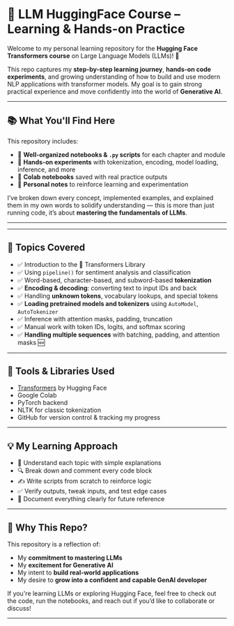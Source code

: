# 🤖 LLM HuggingFace Course – Learning & Hands-on Practice

Welcome to my personal learning repository for the **Hugging Face Transformers course** on Large Language Models (LLMs)! 🚀

This repo captures my **step-by-step learning journey**, **hands-on code experiments**, and growing understanding of how to build and use modern NLP applications with transformer models. My goal is to gain strong practical experience and move confidently into the world of **Generative AI**.

---

## 📚 What You'll Find Here

This repository includes:

- 🧠 **Well-organized notebooks & `.py` scripts** for each chapter and module
- 🧪 **Hands-on experiments** with tokenization, encoding, model loading, inference, and more
- 🧾 **Colab notebooks** saved with real practice outputs
- 📘 **Personal notes** to reinforce learning and experimentation

I’ve broken down every concept, implemented examples, and explained them in my own words to solidify understanding — this is more than just running code, it’s about **mastering the fundamentals of LLMs**.

---


---

## 🧠 Topics Covered

- ✅ Introduction to the 🤗 Transformers Library  
- ✅ Using `pipeline()` for sentiment analysis and classification  
- ✅ Word-based, character-based, and subword-based **tokenization**  
- ✅ **Encoding & decoding**: converting text to input IDs and back  
- ✅ Handling **unknown tokens**, vocabulary lookups, and special tokens  
- ✅ **Loading pretrained models and tokenizers** using `AutoModel`, `AutoTokenizer`  
- ✅ Inference with attention masks, padding, truncation  
- ✅ Manual work with token IDs, logits, and softmax scoring
- ✅ **Handling multiple sequences** with batching, padding, and attention masks 🆕

---

## 🔧 Tools & Libraries Used

- [Transformers](https://github.com/huggingface/transformers) by Hugging Face  
- Google Colab  
- PyTorch backend  
- NLTK for classic tokenization  
- GitHub for version control & tracking my progress

---

## 💡 My Learning Approach

- 💬 Understand each topic with simple explanations  
- 🔍 Break down and comment every code block  
- ✍️ Write scripts from scratch to reinforce logic  
- ✅ Verify outputs, tweak inputs, and test edge cases  
- 📒 Document everything clearly for future reference

---

## 🚀 Why This Repo?

This repository is a reflection of:

- My **commitment to mastering LLMs**
- My **excitement for Generative AI**
- My intent to **build real-world applications**
- My desire to **grow into a confident and capable GenAI developer**

If you're learning LLMs or exploring Hugging Face, feel free to check out the code, run the notebooks, and reach out if you’d like to collaborate or discuss!

---





